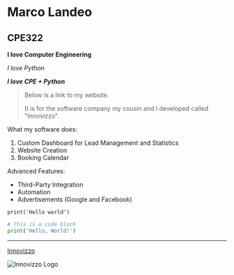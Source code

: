 # Marco Landeo
## CPE322


**I love Computer Engineering**

*I love Python*

**_I love CPE + Python_**

> Below is a link to my website.
> 
> It is for the software company my cousin and I developed called "Innovizzo".

What my software does:
1. Custom Dashboard for Lead Management and Statistics
2. Website Creation
3. Booking Calendar

Advanced Features:
- Third-Party Integration
- Automation
- Advertisements (Google and Facebook)

`print('Hello world')`

```python
# This is a code block
print('Hello, World!')
```
---

[Innovizzo]([https://www.google.com](https://innovizzo.com/))

![Innovizzo Logo]([https://example.com/image.jpg](https://images.leadconnectorhq.com/image/f_webp/q_80/r_1200/u_https://assets.cdn.filesafe.space/UdyI5h3HPpG3r02SCriY/media/6583af48a0a47e0046365cad.png](https://images.leadconnectorhq.com/image/f_webp/q_80/r_1200/u_https://assets.cdn.filesafe.space/UdyI5h3HPpG3r02SCriY/media/6583af48a0a47e0046365cad.png)https://images.leadconnectorhq.com/image/f_webp/q_80/r_1200/u_https://assets.cdn.filesafe.space/UdyI5h3HPpG3r02SCriY/media/6583af48a0a47e0046365cad.png) "Innovizzo Logo")
